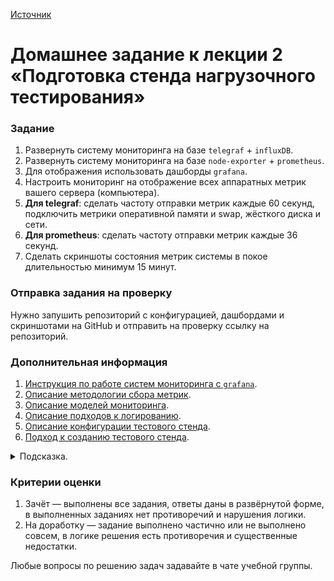 [Источник](https://github.com/netology-code/loadqa-homeworks/tree/main/2.Load%20environment)

# Домашнее задание к лекции 2 «‎Подготовка стенда нагрузочного тестирования»

### Задание

1. Развернуть систему мониторинга на базе `telegraf` + `influxDB`.
2. Развернуть систему мониторинга на базе  `node-exporter` + `prometheus`.
3. Для отображения использовать дашборды `grafana`.
4. Настроить мониторинг на отображение всех аппаратных метрик вашего сервера (компьютера).
5. **Для telegraf**: сделать частоту отправки метрик каждые 60 секунд, подключить метрики оперативной памяти и swap, жёсткого диска и сети.
6. **Для prometheus**: сделать частоту отправки метрик каждые 36 секунд.
7. Сделать скриншоты состояния метрик системы в покое длительностью минимум 15 минут.

### Отправка задания на проверку

Нужно запушить репозиторий с конфигурацией, дашбордами и скриншотами на GitHub и отправить на проверку ссылку на репозиторий.

### Дополнительная информация
1. [Инструкция по работе систем мониторинга с `grafana`](https://grafana.com/docs/grafana/latest/getting-started/).
2. [Описание методологии сбора метрик](https://habr.com/ru/company/itsumma/blog/596845/).
3. [Описание моделей мониторинга](https://habr.com/ru/post/551264/).
4. [Описание подходов к логированию](https://habr.com/ru/post/551264/).
5. [Описание конфигурации тестового стенда](http://www.protesting.ru/automation/practice/test_stand_configuration.html).
6. [Подход к созданию тестового стенда](https://habr.com/ru/company/rtlabs/blog/577580/).

<details>
  <summary>Подсказка.</summary>

  Используйте примеры из  папки [./samples](./samples) для начальной настройки мониторинга.
</details>

### Критерии оценки

1. Зачёт — выполнены все задания, ответы даны в развёрнутой форме, в выполненных заданиях нет противоречий и нарушения логики.
2. На доработку — задание выполнено частично или не выполнено совсем, в логике решения есть противоречия и существенные недостатки.

Любые вопросы по решению задач задавайте в чате учебной группы.
